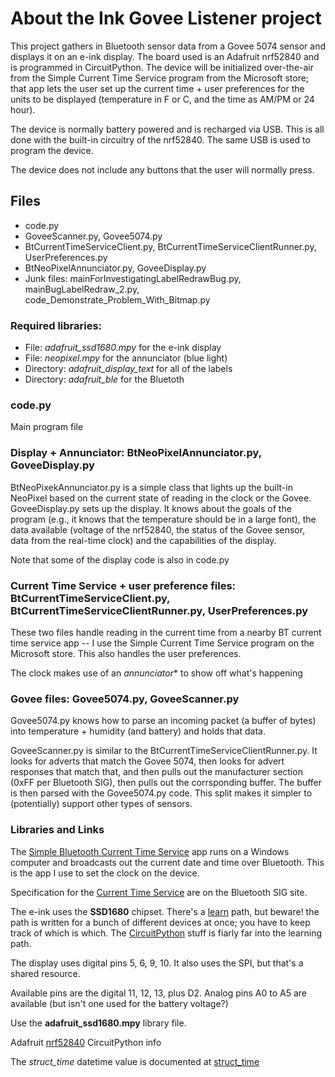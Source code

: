 # About the Ink Govee Listener project

This project gathers in Bluetooth sensor data from a Govee 5074 sensor and displays it on an e-ink display. The board used is an Adafruit nrf52840 and is programmed in CircuitPython. The device will be initialized over-the-air from the Simple Current Time Service program from the Microsoft store; that app lets the user set up the current time + user preferences for the units to be displayed (temperature in F or C, and the time as AM/PM or 24 hour).

The device is normally battery powered and is recharged via USB. This is all done with the built-in circuitry of the nrf52840. The same USB is used to program the device.

The device does not include any buttons that the user will normally press.

## Files

* code.py 
* GoveeScanner.py, Govee5074.py
* BtCurrentTimeServiceClient.py, BtCurrentTimeServiceClientRunner.py, UserPreferences.py
* BtNeoPixelAnnunciator.py, GoveeDisplay.py
* Junk files: mainForInvestigatingLabelRedrawBug.py, mainBugLabelRedraw_2.py, code_Demonstrate_Problem_With_Bitmap.py

### Required libraries:

* File: *adafruit_ssd1680.mpy* for the e-ink display
* File: *neopixel.mpy* for the annunciator (blue light)
* Directory: *adafruit_display_text* for all of the labels
* Directory: *adafruit_ble* for the Bluetoth

### code.py

Main program file


### Display + Annunciator: BtNeoPixelAnnunciator.py, GoveeDisplay.py 

BtNeoPixekAnnunciator.py is a simple class that lights up the built-in NeoPixel based on the current state of reading in the clock or the Govee.
GoveeDisplay.py sets up the display. It knows about the goals of the program (e.g., it knows that the temperature should be in a large font), the data available (voltage of the nrf52840, the status of the Govee sensor, data from the real-time clock) and the capabilities of the display.

Note that some of the display code is also in code.py


### Current Time Service + user preference files: BtCurrentTimeServiceClient.py, BtCurrentTimeServiceClientRunner.py, UserPreferences.py

These two files handle reading in the current time from a nearby BT current time service app -- I use the Simple Current Time Service program on the Microsoft store. This also handles the user preferences.

The clock makes use of an *annunciator** to show off what's happening

### Govee files: Govee5074.py, GoveeScanner.py

Govee5074.py knows how to parse an incoming packet (a buffer of bytes) into temperature + humidity (and battery) and holds that data.

GoveeScanner.py is similar to the BtCurrentTimeServiceClientRunner.py. It looks for adverts that match the Govee 5074, then looks for advert responses that match that, and then pulls out the manufacturer section (0xFF per Bluetooth SIG), then pulls out the corrsponding buffer. The buffer is then parsed with the Govee5074.py code. This split makes it simpler to (potentially) support other types of sensors.



### Libraries and Links

The [Simple Bluetooth Current Time Service](https://apps.microsoft.com/store/detail/simple-bluetooth-current-time-service/9NJQ3TD3K06F?hl=en-us&gl=us) app runs on a Windows computer and broadcasts out the current date and time over Bluetooth. This is the app I use to set the clock on the device. 

Specification for the [Current  Time Service](https://www.bluetooth.com/specifications/specs/current-time-service-1-1/) are on the Bluetooth SIG site.


The e-ink uses the **SSD1680** chipset. There's a [learn](https://learn.adafruit.com/adafruit-2-13-eink-display-breakouts-and-featherwings) path, but beware! the path is written for a bunch of different devices at once; you have to keep track of which is which. The [CircuitPython](https://learn.adafruit.com/adafruit-2-13-eink-display-breakouts-and-featherwings/circuitpython-usage) stuff is fiarly far into the learning path.

The display uses digital pins 5, 6, 9, 10. It also uses the SPI, but that's a shared resource.

Available pins are the digital 11, 12, 13, plus D2. Analog pins A0 to A5 are available (but isn't one used for the battery voltage?)

Use the **adafruit_ssd1680.mpy** library file.

Adafruit [nrf52840](https://learn.adafruit.com/introducing-the-adafruit-nrf52840-feather/circuitpython-pins-and-modules) CircuitPython info

The *struct_time* datetime value is documented at [struct_time](https://docs.circuitpython.org/en/latest/shared-bindings/time/index.html#time.struct_time)
